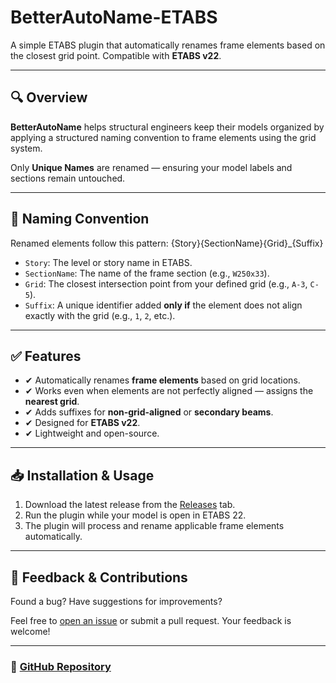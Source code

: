 # BetterAutoName-ETABS

A simple ETABS plugin that automatically renames frame elements based on the closest grid point. Compatible with **ETABS v22**.

---

## 🔍 Overview

**BetterAutoName** helps structural engineers keep their models organized by applying a structured naming convention to frame elements using the grid system.

Only **Unique Names** are renamed — ensuring your model labels and sections remain untouched.

---

## 🧩 Naming Convention

Renamed elements follow this pattern:
{Story}{SectionName}{Grid}_{Suffix}


- `Story`: The level or story name in ETABS.
- `SectionName`: The name of the frame section (e.g., `W250x33`).
- `Grid`: The closest intersection point from your defined grid (e.g., `A-3`, `C-5`).
- `Suffix`: A unique identifier added **only if** the element does not align exactly with the grid (e.g., `1`, `2`, etc.).

---

## ✅ Features

- ✔ Automatically renames **frame elements** based on grid locations.
- ✔ Works even when elements are not perfectly aligned — assigns the **nearest grid**.
- ✔ Adds suffixes for **non-grid-aligned** or **secondary beams**.
- ✔ Designed for **ETABS v22**.
- ✔ Lightweight and open-source.

---

## 📥 Installation & Usage

1. Download the latest release from the [Releases](https://github.com/RidhoRF/BetterAutoName/releases) tab.
2. Run the plugin while your model is open in ETABS 22.
3. The plugin will process and rename applicable frame elements automatically.

---

## 💬 Feedback & Contributions

Found a bug? Have suggestions for improvements?

Feel free to [open an issue](https://github.com/RidhoRF/BetterAutoName/issues) or submit a pull request. Your feedback is welcome!

---

### 🔗 [GitHub Repository](https://github.com/RidhoRF/BetterAutoName)
